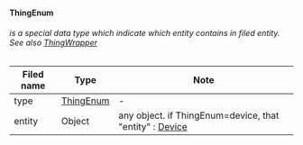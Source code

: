 #### ThingEnum
###### is a special data type which indicate which entity contains in filed entity. See also [ThingWrapper](ThingWrapper.md)

Filed name | Type | Note
------------ | ------------- | -------------
type | [ThingEnum](ThingEnum.md) | -
entity | Object | any object. if ThingEnum=device, that "entity" : [Device](device/DeviceDto.md)
